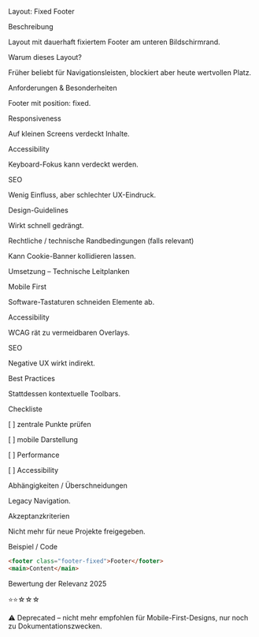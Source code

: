 Layout: Fixed Footer

Beschreibung

Layout mit dauerhaft fixiertem Footer am unteren Bildschirmrand.

Warum dieses Layout?

Früher beliebt für Navigationsleisten, blockiert aber heute wertvollen Platz.

Anforderungen & Besonderheiten

Footer mit position: fixed.

Responsiveness

Auf kleinen Screens verdeckt Inhalte.

Accessibility

Keyboard-Fokus kann verdeckt werden.

SEO

Wenig Einfluss, aber schlechter UX-Eindruck.

Design-Guidelines

Wirkt schnell gedrängt.

Rechtliche / technische Randbedingungen (falls relevant)

Kann Cookie-Banner kollidieren lassen.

Umsetzung – Technische Leitplanken

Mobile First

Software-Tastaturen schneiden Elemente ab.

Accessibility

WCAG rät zu vermeidbaren Overlays.

SEO

Negative UX wirkt indirekt.

Best Practices

Stattdessen kontextuelle Toolbars.

Checkliste

[ ] zentrale Punkte prüfen

[ ] mobile Darstellung

[ ] Performance

[ ] Accessibility

Abhängigkeiten / Überschneidungen

Legacy Navigation.

Akzeptanzkriterien

Nicht mehr für neue Projekte freigegeben.

Beispiel / Code

```html
<footer class="footer-fixed">Footer</footer>
<main>Content</main>
```

Bewertung der Relevanz 2025

⭐⭐☆☆☆

⚠️ Deprecated – nicht mehr empfohlen für Mobile-First-Designs, nur noch zu Dokumentationszwecken.
